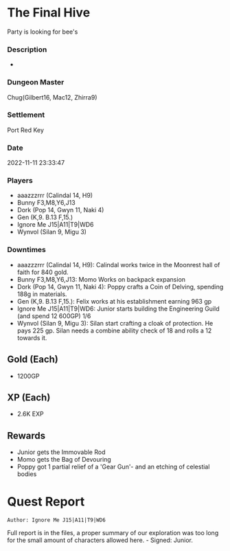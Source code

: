 # The Final Hive
Party is looking for bee's
### Description
-
### Dungeon Master
Chug(Gilbert16, Mac12, Zhirra9)
### Settlement
Port Red Key
### Date
2022-11-11 23:33:47
### Players
* aaazzzrrr (Calindal 14, H9)
* Bunny F3,M8,Y6,J13
* Dork (Pop 14, Gwyn 11, Naki 4)
* Gen (K,9. B.13 F,15.)
* Ignore Me J15|A11|T9|WD6
* Wynvol (Silan 9, Migu 3)
### Downtimes
* aaazzzrrr (Calindal 14, H9): Calindal works twice in the Moonrest hall of faith for 840 gold.
* Bunny F3,M8,Y6,J13: Momo Works on backpack expansion
* Dork (Pop 14, Gwyn 11, Naki 4): Poppy crafts a Coin of Delving, spending 188g in materials.
* Gen (K,9. B.13 F,15.): Felix works at his establishment earning 963 gp
* Ignore Me J15|A11|T9|WD6: Junior starts building the Engineering Guild (and spend 12 600GP) 1/6
* Wynvol (Silan 9, Migu 3): Silan start crafting a cloak of protection. He pays 225 gp. Silan needs a combine ability check of 18 and rolls a 12 towards it.
## Gold (Each)
* 1200GP
## XP (Each)
* 2.6K EXP
## Rewards
* Junior gets the Immovable Rod
* Momo gets the Bag of Devouring
* Poppy got 1 partial relief of a 'Gear Gun'- and an etching of celestial bodies
# Quest Report
`Author: Ignore Me J15|A11|T9|WD6`


Full report is in the files, a proper summary of our exploration was too long for the small amount of characters allowed here. - Signed: Junior.
